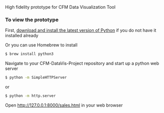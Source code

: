 High fidelity prototype for CFM Data Visualization Tool

### To view the prototype

First, [download and install the latest version of Python](https://www.python.org/downloads/) if you do not have it installed already

Or you can use Homebrew to install
```sh
$ brew install python3
```
Navigate to your CFM-DataVis-Project repository and start up a python web server
```sh
$ python -m SimpleHTTPServer
```
or
```sh
$ python -m http.server
```
Open http://127.0.0.1:8000/sales.html in your web browser 
